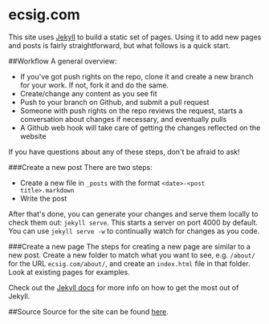 ecsig.com
=========

This site uses [Jekyll][jekyll] to build a static set of pages. Using it to
add new pages and posts is fairly straightforward, but what follows is
a quick start.

##Workflow
A general overview:

- If you've got push rights on the repo, clone it and create a new
  branch for your work. If not, fork it and do the same.
- Create/change any content as you see fit
- Push to your branch on Github, and submit a pull request
- Someone with push rights on the repo reviews the request, starts
  a conversation about changes if necessary, and eventually pulls
- A Github web hook will take care of getting the changes reflected on the website

If you have questions about any of these steps, don't be afraid to ask!

###Create a new post
There are two steps:

- Create a new file in `_posts` with the format `<date>-<post title>.markdown`
- Write the post

After that's done, you can generate your changes and serve them locally to
check them out: `jekyll serve`. This starts a server on port 4000 by default.
You can use `jekyll serve -w` to continually watch for changes as you code.

###Create a new page
The steps for creating a new page are similar to a new post. Create a new folder
to match what you want to see, e.g. `/about/` for the URL `ecsig.com/about/`, and
create an `index.html` file in that folder. Look at existing pages for examples.

Check out the [Jekyll docs][jekyll] for more info on how to get the most out of Jekyll.

##Source
Source for the site can be found [here][ecsig-gh].

[ecsig-gh]: https://github.com/ECSIG/ecsig.com
[jekyll]:    http://jekyllrb.com

